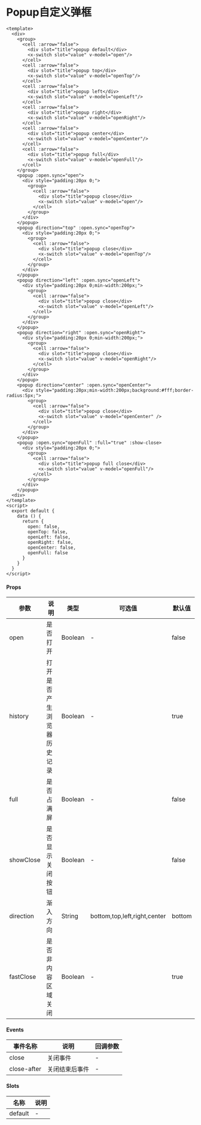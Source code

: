 # Popup自定义弹框

```
<template>
  <div>
    <group>
      <cell :arrow="false">
        <div slot="title">popup default</div>
        <x-switch slot="value" v-model="open"/>
      </cell>
      <cell :arrow="false">
        <div slot="title">popup top</div>
        <x-switch slot="value" v-model="openTop"/>
      </cell>
      <cell :arrow="false">
        <div slot="title">popup left</div>
        <x-switch slot="value" v-model="openLeft"/>
      </cell>
      <cell :arrow="false">
        <div slot="title">popup right</div>
        <x-switch slot="value" v-model="openRight"/>
      </cell>
      <cell :arrow="false">
        <div slot="title">popup center</div>
        <x-switch slot="value" v-model="openCenter"/>
      </cell>
      <cell :arrow="false">
        <div slot="title">popup full</div>
        <x-switch slot="value" v-model="openFull"/>
      </cell>
    </group>
    <popup :open.sync="open">
      <div style="padding:20px 0;">
        <group>
          <cell :arrow="false">
            <div slot="title">popup close</div>
            <x-switch slot="value" v-model="open"/>
          </cell>
        </group>
      </div>
    </popup>
    <popup direction="top" :open.sync="openTop">
      <div style="padding:20px 0;">
        <group>
          <cell :arrow="false">
            <div slot="title">popup close</div>
            <x-switch slot="value" v-model="openTop"/>
          </cell>
        </group>
      </div>
    </popup>
    <popup direction="left" :open.sync="openLeft">
      <div style="padding:20px 0;min-width:200px;">
        <group>
          <cell :arrow="false">
            <div slot="title">popup close</div>
            <x-switch slot="value" v-model="openLeft"/>
          </cell>
        </group>
      </div>
    </popup>
    <popup direction="right" :open.sync="openRight">
      <div style="padding:20px 0;min-width:200px;">
        <group>
          <cell :arrow="false">
            <div slot="title">popup close</div>
            <x-switch slot="value" v-model="openRight"/>
          </cell>
        </group>
      </div>
    </popup>
    <popup direction="center" :open.sync="openCenter">
      <div style="padding:20px;min-width:200px;background:#fff;border-radius:5px;">
        <group>
          <cell :arrow="false">
            <div slot="title">popup close</div>
            <x-switch slot="value" v-model="openCenter" />
          </cell>
        </group>
      </div>
    </popup>
    <popup :open.sync="openFull" :full="true" :show-close>
      <div style="padding:20px 0;">
        <group>
          <cell :arrow="false">
            <div slot="title">popup full close</div>
            <x-switch slot="value" v-model="openFull"/>
          </cell>
        </group>
      </div>
    </popup>
  <div>
</template>
<script>
  export default {
    data () {
      return {
        open: false,
        openTop: false,
        openLeft: false,
        openRight: false,
        openCenter: false,
        openFull: false
      }
    }
  }
</script>
```

#### Props
| 参数      | 说明    | 类型      | 可选值       | 默认值   |
|---------- |-------- |---------- |------------- |--------- |
| open     | 是否打开   | Boolean  |   -       |    false    |
| history     | 打开是否产生浏览器历史记录   | Boolean  |   -       |    true    |
| full     | 是否占满屏   | Boolean  |   -       |    false    |
| showClose     | 是否显示关闭按钮   | Boolean  |   -       |    false    |
| direction     | 渐入方向   | String  |   bottom,top,left,right,center       |    bottom    |
| fastClose     | 是否非内容区域关闭   | Boolean  |   -       |    true    |

#### Events
| 事件名称 | 说明 | 回调参数 |
|---------|--------|---------|
| close | 关闭事件 | - |
| close-after | 关闭结束后事件 | - |

#### Slots
| 名称 | 说明 | 
|---------|--------|
| default | - |